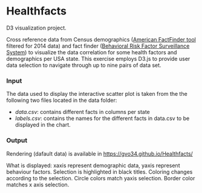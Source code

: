 # Healthfacts

D3 visualization project.

Cross reference data from Census demographics ([American FactFinder tool](http://factfinder.census.gov/faces/nav/jsf/pages/searchresults.xhtml) filtered for 2014 data) and fact finder ([Behavioral Risk Factor Surveillance System](https://chronicdata.cdc.gov/Behavioral-Risk-Factors/BRFSS-2014-Overall/5ra3-ixqq)) to visualize the data correlation for some health factors and demographics per USA state. This exercise employs D3.js to provide user data selection to navigate through up to nine pairs of data set.


### Input

The data used to display the interactive scatter plot is taken from the the following two files located in the data folder:

- *data.csv*: contains different facts in columns per state 
- *labels.csv*: contains the names for the different facts in data.csv to be displayed in the chart.

### Output

Rendering (dafault data) is available in https://gvo34.github.io/Healthfacts/

What is displayed: xaxis represent demographic data, yaxis represent behaviour factors. Selection is highlighted in black titles. Coloring changes according to the selection. Circle colors match yaxis selection. Border color matches x axis selection.


